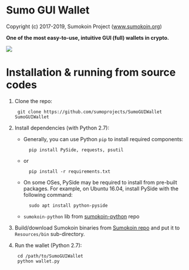 # Sumo GUI Wallet

Copyright (c) 2017-2019, Sumokoin Project (www.sumokoin.org)

**One of the most easy-to-use, intuitive GUI (full) wallets in crypto.**

![](http://images.sumokoin.org/sumokoin-gui-wallet-v0.2.0.png)

# Installation & running from source codes

1. Clone the repo:
		
		git clone https://github.com/sumoprojects/SumoGUIWallet SumoGUIWallet

2. Install dependencies (with Python 2.7):

	* Generally, you can use Python `pip` to install required components:
		
			pip install PySide, requests, psutil
	
	* or
			
			pip install -r requirements.txt 
	
	* On some OSes, PySide may be required to install from pre-built packages. For example, on Ubuntu 16.04, install PySide with the following command:
			
			sudo apt install python-pyside

	* `sumokoin-python` lib from [sumokoin-python](https://github.com/sumoprojects/sumokoin-python) repo


3. Build/download Sumokoin binaries from [Sumokoin repo](https://github.com/sumoprojects/sumokoin) and put it to `Resources/bin` sub-directory.

4. Run the wallet (Python 2.7):
		
		cd /path/to/SumoGUIWallet
		python wallet.py
